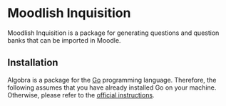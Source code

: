 # Moodlish Inquisition
Moodlish Inquisition is a package for generating questions and question banks that can be imported in Moodle.

## Installation
Algobra is a package for the [Go](https://golang.org/) programming language. Therefore, the following assumes that you have already installed Go on your machine. Otherwise, please refer to the [official instructions](https://golang.org/doc/install).
